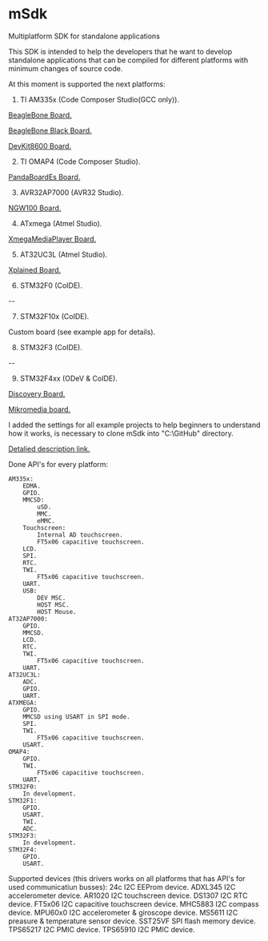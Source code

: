 mSdk
====

Multiplatform SDK for standalone applications

This SDK is intended to help the developers that he want to develop standalone applications that can be compiled for different platforms with minimum changes of source code.

At this moment is supported the next platforms:

1) TI AM335x (Code Composer Studio(GCC only)).

  <a href="http://beagleboard.org/bone">BeagleBone Board.</a>
  
  <a href="http://beagleboard.org/black">BeagleBone Black Board.</a>
  
  <a href="http://www.embest-tech.com/product/evaluation-boards/devkit8600-evaluation-board.html">DevKit8600 Board.</a>
  
2) TI OMAP4 (Code Composer Studio).

  <a href="http://pandaboard.org/content/pandaboard-es">PandaBoardEs Board.</a>
  
3) AVR32AP7000 (AVR32 Studio).

  <a href="http://www.atmel.com/tools/MATURENGW100NETWORKGATEWAYKIT.aspx">NGW100 Board.</a>
  
4) ATxmega (Atmel Studio).

  <a href="http://devboardshop.com/en/media-development-boards/9-xmegamediaplayer-v1.html">XmegaMediaPlayer Board.</a>
  
5) AT32UC3L (Atmel Studio).

  <a href="http://www.atmel.com/tools/UC3-L0XPLAINED.aspx">Xplained Board.</a>
  
6) STM32F0 (CoIDE).

  --

7) STM32F10x (CoIDE).

  Custom board (see example app for details).

8) STM32F3 (CoIDE).

  --

9) STM32F4xx (ODeV & CoIDE).

  <a href="http://www.st.com/web/catalog/tools/FM116/SC959/SS1532/PF252419">Discovery Board.</a>
  
  <a href="http://www.mikroe.com/mikromedia/stm32-m4/">Mikromedia board.</a>
  
I added the settings for all example projects to help beginners to understand how it works, is necessary to clone mSdk into "C:\GitHub\" directory.

<a href="http://forum.devboardshop.com/">Detalied description link.</a>

Done API's for every platform:

	AM335x:
		EDMA.
		GPIO.
		MMCSD:
			uSD.
			MMC.
			eMMC.
		Touchscreen:
			Internal AD touchscreen.
			FT5x06 capacitive touchscreen.
		LCD.
		SPI.
		RTC.
		TWI.
			FT5x06 capacitive touchscreen.
		UART.
		USB:
			DEV MSC.
			HOST MSC.
			HOST Mouse.
	AT32AP7000:
		GPIO.
		MMCSD.
		LCD.
		RTC.
		TWI.
			FT5x06 capacitive touchscreen.
		UART.
	AT32UC3L:
		ADC.
		GPIO.
		UART.
	ATXMEGA:
		GPIO.
		MMCSD using USART in SPI mode.
		SPI.
		TWI.
			FT5x06 capacitive touchscreen.
		USART.
	OMAP4:
		GPIO.
		TWI.
			FT5x06 capacitive touchscreen.
		UART.
	STM32F0:
		In development.
	STM32F1:
		GPIO.
		USART.
		TWI.
		ADC.
	STM32F3:
		In development.
	STM32F4:
		GPIO.
		USART.

Supported devices (this drivers works on all platforms that has API's for used communicatiun busses):
	24c I2C EEProm device.
	ADXL345 I2C accelerometer device.
	AR1020 I2C touchscreen device.
	DS1307 I2C RTC device.
	FT5x06 I2C capacitive touchscreen device.
	MHC5883 I2C compass device.
	MPU60x0 I2C accelerometer & giroscope device.
	MS5611 I2C preasure & temperature sensor device.
	SST25VF SPI flash memory device.
	TPS65217 I2C PMIC device.
	TPS65910 I2C PMIC device.
